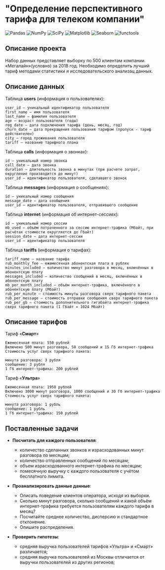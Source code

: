 # "Определение перспективного тарифа для телеком компании"

![Pandas](https://img.shields.io/badge/Pandas-1.2-blue.svg) ![NumPy](https://img.shields.io/badge/NumPy-1.19-cyan.svg) ![SciPy](https://img.shields.io/badge/SciPy-1.6.0-darkblue.svg) ![Matplotlib](https://img.shields.io/badge/matplotlib-3.4-white.svg) ![Seaborn](https://img.shields.io/badge/seaborn-0.11-green.svg) ![functools](https://img.shields.io/badge/functools-_-gray.svg)

## Описание проекта

Набор данных представляет выборку по 500 клиентам компании «Мегалайн»(условно) за 2018 год. Необходимо определить лучший тариф методами статистики и исследовательского анализац данных.

## Описание данных

Таблица **users** (информация о пользователях):

    user_id — уникальный идентификатор пользователя
    first_name — имя пользователя
    last_name — фамилия пользователя
    age — возраст пользователя (годы)
    reg_date — дата подключения тарифа (день, месяц, год)
    churn_date — дата прекращения пользования тарифом (пропуск - тариф действителен)
    city — город проживания пользователя
    tariff — название тарифного плана

Таблица **calls** (информация о звонках):

    id — уникальный номер звонка
    call_date — дата звонка
    duration — длительность звонка в минутах (при расчете затрат, округление производится до минут)
    user_id — идентификатор пользователя, сделавшего звонок

Таблица **messages** (информация о сообщениях):

    id — уникальный номер сообщения
    message_date — дата сообщения
    user_id — идентификатор пользователя, отправившего сообщение

Таблица **internet** (информация об интернет-сессиях):

    id — уникальный номер сессии
    mb_used — объём потраченного за сессию интернет-трафика (Мбайт, при расчётах стоимости округляется до Гбайт)
    session_date — дата интернет-сессии
    user_id — идентификатор пользователя

Таблица **tariffs** (информация о тарифах):

    tariff_name — название тарифа
    rub_monthly_fee — ежемесячная абонентская плата в рублях
    minutes_included — количество минут разговора в месяц, включённых в абонентскую плату
    messages_included — количество сообщений в месяц, включённых в абонентскую плату
    mb_per_month_included — объём интернет-трафика, включённого в абонентскую плату (Мбайт)
    rub_per_minute — стоимость минуты разговора сверх тарифного пакета
    rub_per_message — стоимость отправки сообщения сверх тарифного пакета
    rub_per_gb — стоимость дополнительного гигабайта интернет-трафика сверх тарифного пакета (1 Гбайт = 1024 Мбайт)

## Описание тарифов

Тариф «**Смарт**»

    Ежемесячная плата: 550 рублей
    Включено 500 минут разговора, 50 сообщений и 15 Гб интернет-трафика
    Стоимость услуг сверх тарифного пакета:

    минута разговора: 3 рубля
    сообщение: 3 рубля
    1 Гб интернет-трафика: 200 рублей

Тариф «**Ультра**»

    Ежемесячная плата: 1950 рублей
    Включено 3000 минут разговора, 1000 сообщений и 30 Гб интернет-трафика
    Стоимость услуг сверх тарифного пакета:

    минута разговора: 1 рубль
    сообщение: 1 рубль
    1 Гб интернет-трафика: 150 рублей
    
## Поставленные задачи

- **Посчитать для каждого пользователя**:
  - количество сделанных звонков и израсходованных минут разговора по месяцам;
  - количество отправленных сообщений по месяцам;
  - объем израсходованного интернет-трафика по месяцам;
  - помесячную выручку с каждого пользователя с учётом бесплатного лимита.

- **Проанализировать данные данные**:
  - Описать поведение клиентов оператора, исходя из выборки.
  - Сколько минут разговора, сколько сообщений и какой объём интернет-трафика требуется пользователям каждого тарифа в месяц?
  - Посчитайте среднее количество, дисперсию и стандартное отклонение.
  - Опишите распределения.

- **Проверить гипотезы**:
  - средняя выручка пользователей тарифов «Ультра» и «Смарт» различается;
  - средняя выручка пользователей из Москвы отличается от выручки пользователей из других регионов;
